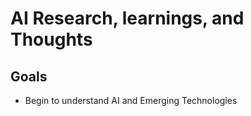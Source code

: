 # AI Research, learnings, and Thoughts

## Goals
- Begin to understand AI and Emerging Technologies
